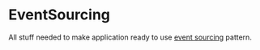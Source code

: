 # EventSourcing

All stuff needed to make application ready to use [event sourcing](https://martinfowler.com/eaaDev/EventSourcing.html) pattern.
